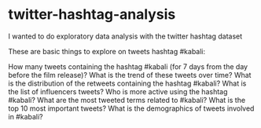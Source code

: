 # twitter-hashtag-analysis
I wanted to do exploratory data analysis with the twitter hashtag dataset

These are basic things to explore on tweets hashtag #kabali:

How many tweets containing the hashtag #kabali (for 7 days from the day before the film release)?
What is the trend of these tweets over time?
What is the distribution of the retweets containing the hashtag #kabali?
What is the list of influencers tweets?
Who is more active using the hashtag #kabali?
What are the most tweeted terms related to #kabali?
What is the top 10 most important tweets?
What is the demographics of tweets involved in #kabali?
